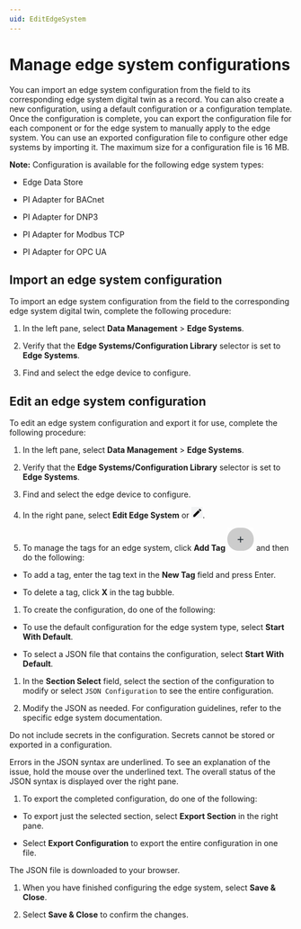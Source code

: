```yaml
---
uid: EditEdgeSystem
---
```


# Manage edge system configurations

You can import an edge system configuration from the field to its corresponding edge system digital twin as a record. You can also create a new configuration, using a default configuration or a configuration template. Once the configuration is complete, you can export the configuration file for each component or for the edge system to manually apply to the edge system. You can use an exported configuration file to configure other edge systems by importing it. The maximum size for a configuration file is 16 MB.

**Note:** Configuration is available for the following edge system types:

 - Edge Data Store

 - PI Adapter for BACnet
 
 - PI Adapter for DNP3
 
 - PI Adapter for Modbus TCP
 
 - PI Adapter for OPC UA

## Import an edge system configuration

To import an edge system configuration from the field to the corresponding edge system digital twin, complete the following procedure:

1. In the left pane, select **Data Management** > **Edge Systems**.

1. Verify that the **Edge Systems/Configuration Library** selector is set to **Edge Systems**.

1. Find and select the edge device to configure.

## Edit an edge system configuration

To edit an edge system configuration and export it for use, complete the following procedure:

1. In the left pane, select **Data Management** > **Edge Systems**.

1. Verify that the **Edge Systems/Configuration Library** selector is set to **Edge Systems**.

1. Find and select the edge device to configure.

1. In the right pane, select **Edit Edge System** or ![Edit](images/pencil-icon.png).

1. To manage the tags for an edge system, click **Add Tag** ![Add Tag](images/edge-system-add-tag.png) and then do the following:

 - To add a tag, enter the tag text in the **New Tag** field and press Enter.

 - To delete a tag, click **X** in the tag bubble.

1. To create the configuration, do one of the following:

 - To use the default configuration for the edge system type, select **Start With Default**. 
 
 - To select a JSON file that contains the configuration, select **Start With Default**. 

1. In the **Section Select** field, select the section of the configuration to modify or select `JSON Configuration` to see the entire configuration.

1. Modify the JSON as needed. For configuration guidelines, refer to the specific edge system documentation. 

 Do not include secrets in the configuration. Secrets cannot be stored or exported in a configuration.

 Errors in the JSON syntax are underlined. To see an explanation of the issue, hold the mouse over the underlined text. The overall status of the JSON syntax is displayed over the right pane.  

1. To export the completed configuration, do one of the following:

 - To export just the selected section, select **Export Section** in the right pane.  

 - Select **Export Configuration** to export the entire configuration in one file.

 The JSON file is downloaded to your browser.

1. When you have finished configuring the edge system, select **Save & Close**.

1. Select **Save & Close** to confirm the changes. 
